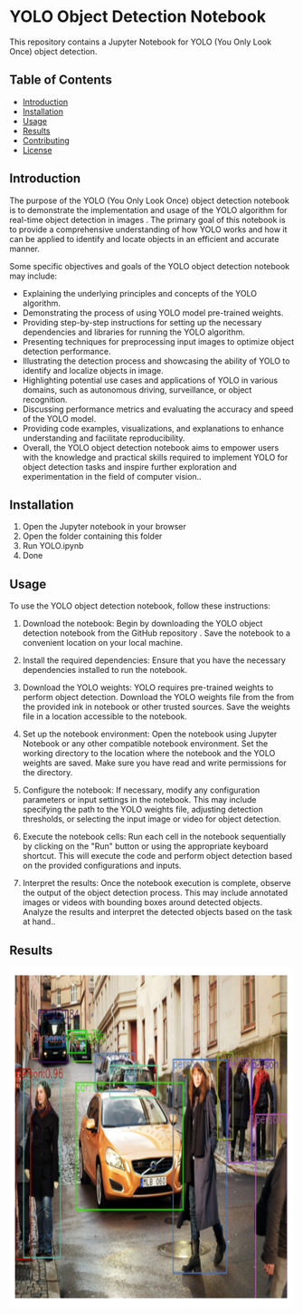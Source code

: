 # YOLO Object Detection Notebook

This repository contains a Jupyter Notebook for YOLO (You Only Look Once) object detection.

## Table of Contents

- [Introduction](#introduction)
- [Installation](#installation)
- [Usage](#usage)
- [Results](#results)
- [Contributing](#contributing)
- [License](#license)

## Introduction

The purpose of the YOLO (You Only Look Once) object detection notebook is to demonstrate the implementation and usage of the YOLO algorithm for real-time object detection in images . The primary goal of this notebook is to provide a comprehensive understanding of how YOLO works and how it can be applied to identify and locate objects in an efficient and accurate manner.

Some specific objectives and goals of the YOLO object detection notebook may include:

- Explaining the underlying principles and concepts of the YOLO algorithm.
- Demonstrating the process of using YOLO model pre-trained weights.
- Providing step-by-step instructions for setting up the necessary dependencies and libraries for running the YOLO algorithm.
- Presenting techniques for preprocessing input images to optimize object detection performance.
- Illustrating the detection process and showcasing the ability of YOLO to identify and localize objects in image.
- Highlighting potential use cases and applications of YOLO in various domains, such as autonomous driving, surveillance, or object recognition.
- Discussing performance metrics and evaluating the accuracy and speed of the YOLO model.
- Providing code examples, visualizations, and explanations to enhance understanding and facilitate reproducibility.
- Overall, the YOLO object detection notebook aims to empower users with the knowledge and practical skills required to implement YOLO for object detection tasks and inspire further exploration and experimentation in the field of computer vision..

## Installation

1. Open the Jupyter notebook in your browser
2. Open the folder containing this folder
3. Run YOLO.ipynb
4. Done

## Usage

To use the YOLO object detection notebook, follow these instructions:

1. Download the notebook: Begin by downloading the YOLO object detection notebook from the GitHub repository . Save the notebook to a convenient location on your local machine.

2. Install the required dependencies: Ensure that you have the necessary dependencies installed to run the notebook. 

3. Download the YOLO weights: YOLO requires pre-trained weights to perform object detection. Download the YOLO weights file from the from the provided ink in notebook or other trusted sources. Save the weights file in a location accessible to the notebook.

4. Set up the notebook environment: Open the notebook using Jupyter Notebook or any other compatible notebook environment. Set the working directory to the location where the notebook and the YOLO weights are saved. Make sure you have read and write permissions for the directory.

5. Configure the notebook: If necessary, modify any configuration parameters or input settings in the notebook. This may include specifying the path to the YOLO weights file, adjusting detection thresholds, or selecting the input image or video for object detection.

6. Execute the notebook cells: Run each cell in the notebook sequentially by clicking on the "Run" button or using the appropriate keyboard shortcut. This will execute the code and perform object detection based on the provided configurations and inputs.

7. Interpret the results: Once the notebook execution is complete, observe the output of the object detection process. This may include annotated images or videos with bounding boxes around detected objects. Analyze the results and interpret the detected objects based on the task at hand..

## Results

<img src="https://github.com/Rohitkushwaha79/YOLO_object_detection/blob/main/Images/result.png" alt="Result" width="500" height="600">


